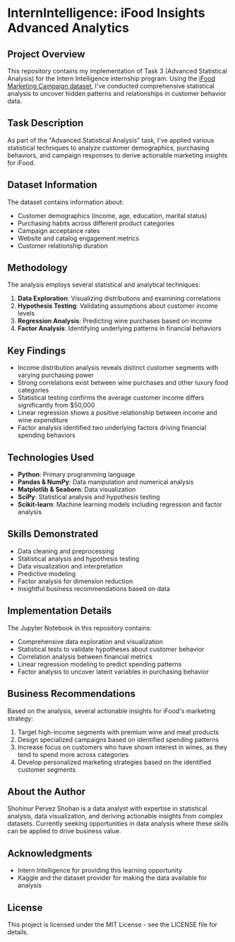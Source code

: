 # InternIntelligence: iFood Insights Advanced Analytics

## Project Overview
This repository contains my implementation of Task 3 (Advanced Statistical Analysis) for the Intern Intelligence internship program. Using the [iFood Marketing Campaign dataset](https://www.kaggle.com/datasets/jackdaoud/marketing-data), I've conducted comprehensive statistical analysis to uncover hidden patterns and relationships in customer behavior data.

## Task Description
As part of the "Advanced Statistical Analysis" task, I've applied various statistical techniques to analyze customer demographics, purchasing behaviors, and campaign responses to derive actionable marketing insights for iFood.

## Dataset Information
The dataset contains information about:
- Customer demographics (income, age, education, marital status)
- Purchasing habits across different product categories
- Campaign acceptance rates
- Website and catalog engagement metrics
- Customer relationship duration

## Methodology
The analysis employs several statistical and analytical techniques:
1. **Data Exploration**: Visualizing distributions and examining correlations
2. **Hypothesis Testing**: Validating assumptions about customer income levels
3. **Regression Analysis**: Predicting wine purchases based on income
4. **Factor Analysis**: Identifying underlying patterns in financial behaviors

## Key Findings
- Income distribution analysis reveals distinct customer segments with varying purchasing power
- Strong correlations exist between wine purchases and other luxury food categories
- Statistical testing confirms the average customer income differs significantly from $50,000
- Linear regression shows a positive relationship between income and wine expenditure
- Factor analysis identified two underlying factors driving financial spending behaviors

## Technologies Used
- **Python**: Primary programming language
- **Pandas & NumPy**: Data manipulation and numerical analysis
- **Matplotlib & Seaborn**: Data visualization
- **SciPy**: Statistical analysis and hypothesis testing
- **Scikit-learn**: Machine learning models including regression and factor analysis

## Skills Demonstrated
- Data cleaning and preprocessing
- Statistical analysis and hypothesis testing
- Data visualization and interpretation
- Predictive modeling
- Factor analysis for dimension reduction
- Insightful business recommendations based on data

## Implementation Details
The Jupyter Notebook in this repository contains:
- Comprehensive data exploration and visualization
- Statistical tests to validate hypotheses about customer behavior
- Correlation analysis between financial metrics
- Linear regression modeling to predict spending patterns
- Factor analysis to uncover latent variables in purchasing behavior

## Business Recommendations
Based on the analysis, several actionable insights for iFood's marketing strategy:
1. Target high-income segments with premium wine and meat products
2. Design specialized campaigns based on identified spending patterns
3. Increase focus on customers who have shown interest in wines, as they tend to spend more across categories
4. Develop personalized marketing strategies based on the identified customer segments

## About the Author
Shohinur Pervez Shohan is a data analyst with expertise in statistical analysis, data visualization, and deriving actionable insights from complex datasets. Currently seeking opportunities in data analysis where these skills can be applied to drive business value.

## Acknowledgments
- Intern Intelligence for providing this learning opportunity
- Kaggle and the dataset provider for making the data available for analysis

## License
This project is licensed under the MIT License - see the LICENSE file for details.